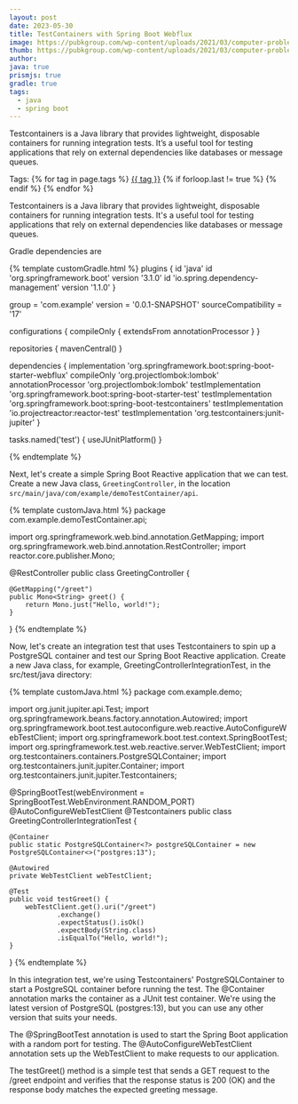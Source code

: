 ```yaml
---
layout: post
date: 2023-05-30
title: TestContainers with Spring Boot Webflux
image: https://pubkgroup.com/wp-content/uploads/2021/03/computer-problems.jpg
thumb: https://pubkgroup.com/wp-content/uploads/2021/03/computer-problems.jpg
author:
java: true
prismjs: true
gradle: true
tags:
  - java
  - spring boot
---
```


Testcontainers is a Java library that provides lightweight, disposable containers for running integration tests. It’s a useful tool for testing applications that rely on external dependencies like databases or message queues.<!-- truncate_here -->
<p>Tags: {% for tag in page.tags %} <a class="mytag" href="/tag/{{ tag }}" title="View posts tagged with &quot;{{ tag }}&quot;">{{ tag }}</a>  {% if forloop.last != true %} {% endif %} {% endfor %} </p>


Testcontainers is a Java library that provides lightweight, disposable containers for running integration tests. It's a useful tool for testing applications that rely on external dependencies like databases or message queues.

Gradle dependencies are

{% template customGradle.html %}
plugins {
	id 'java'
	id 'org.springframework.boot' version '3.1.0'
	id 'io.spring.dependency-management' version '1.1.0'
}

group = 'com.example'
version = '0.0.1-SNAPSHOT'
sourceCompatibility = '17'

configurations {
	compileOnly {
		extendsFrom annotationProcessor
	}
}

repositories {
	mavenCentral()
}

dependencies {
	implementation 'org.springframework.boot:spring-boot-starter-webflux'
	compileOnly 'org.projectlombok:lombok'
	annotationProcessor 'org.projectlombok:lombok'
	testImplementation 'org.springframework.boot:spring-boot-starter-test'
	testImplementation 'org.springframework.boot:spring-boot-testcontainers'
	testImplementation 'io.projectreactor:reactor-test'
	testImplementation 'org.testcontainers:junit-jupiter'
}

tasks.named('test') {
	useJUnitPlatform()
}

{% endtemplate %}


Next, let's create a simple Spring Boot Reactive application that we can test. Create a new Java class, `GreetingController`, in the location `src/main/java/com/example/demoTestContainer/api`.

{% template customJava.html %}
package com.example.demoTestContainer.api;

import org.springframework.web.bind.annotation.GetMapping;
import org.springframework.web.bind.annotation.RestController;
import reactor.core.publisher.Mono;

@RestController
public class GreetingController {
    
    @GetMapping("/greet")
    public Mono<String> greet() {
        return Mono.just("Hello, world!");
    }
}
{% endtemplate %}

Now, let's create an integration test that uses Testcontainers to spin up a PostgreSQL container and test our Spring Boot Reactive application. Create a new Java class, for example, GreetingControllerIntegrationTest, in the src/test/java directory:

{% template customJava.html %}
package com.example.demo;

import org.junit.jupiter.api.Test;
import org.springframework.beans.factory.annotation.Autowired;
import org.springframework.boot.test.autoconfigure.web.reactive.AutoConfigureWebTestClient;
import org.springframework.boot.test.context.SpringBootTest;
import org.springframework.test.web.reactive.server.WebTestClient;
import org.testcontainers.containers.PostgreSQLContainer;
import org.testcontainers.junit.jupiter.Container;
import org.testcontainers.junit.jupiter.Testcontainers;

@SpringBootTest(webEnvironment = SpringBootTest.WebEnvironment.RANDOM_PORT)
@AutoConfigureWebTestClient
@Testcontainers
public class GreetingControllerIntegrationTest {

    @Container
    public static PostgreSQLContainer<?> postgreSQLContainer = new PostgreSQLContainer<>("postgres:13");

    @Autowired
    private WebTestClient webTestClient;

    @Test
    public void testGreet() {
        webTestClient.get().uri("/greet")
                .exchange()
                .expectStatus().isOk()
                .expectBody(String.class)
                .isEqualTo("Hello, world!");
    }
}
{% endtemplate %}

In this integration test, we're using Testcontainers' PostgreSQLContainer to start a PostgreSQL container before running the test. The @Container annotation marks the container as a JUnit test container. We're using the latest version of PostgreSQL (postgres:13), but you can use any other version that suits your needs.

The @SpringBootTest annotation is used to start the Spring Boot application with a random port for testing. The @AutoConfigureWebTestClient annotation sets up the WebTestClient to make requests to our application.

The testGreet() method is a simple test that sends a GET request to the /greet endpoint and verifies that the response status is 200 (OK) and the response body matches the expected greeting message.
